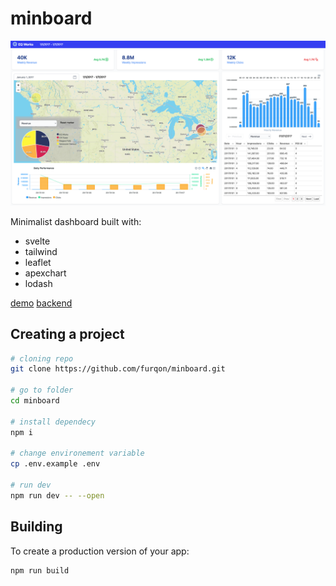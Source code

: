 
# minboard

![My Image](static/minboard.png)

Minimalist dashboard built with:
- svelte
- tailwind
- leaflet
- apexchart
- lodash

[demo](https://62ed1e00ba5a2261083c38e3--helpful-hamster-358b4c.netlify.app/)
[backend](https://jumbled-torch-cotija.glitch.me/)

## Creating a project

```bash
# cloning repo
git clone https://github.com/furqon/minboard.git

# go to folder
cd minboard

# install dependecy
npm i

# change environement variable
cp .env.example .env

# run dev
npm run dev -- --open
```
 
## Building  
To create a production version of your app:
```bash
npm run build
```
